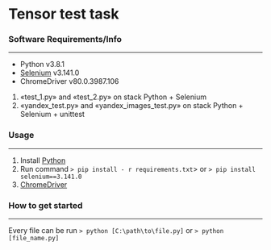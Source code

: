 # Tensor test task

### Software Requirements/Info
***
* Python v3.8.1
* [Selenium](https://www.selenium.dev/downloads/) v3.141.0
* ChromeDriver v80.0.3987.106

1. «test_1.py» and «test_2.py» on stack Python + Selenium<br>
2. «yandex_test.py» and «yandex_images_test.py» on stack Python + Selenium + unittest

### Usage
***
1. Install [Python](https://www.python.org/downloads/)
2. Run command `> pip install - r requirements.txt`> or `> pip install selenium==3.141.0`
3. [ChromeDriver](https://chromedriver.chromium.org/)

### How to get started
***
Every file can be run `> python [C:\path\to\file.py]` or `> python [file_name.py]`<br>


